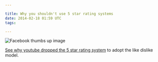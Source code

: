 ```yaml
---

title: Why you shouldn't use 5 star rating systems
date: 2014-02-18 01:59 UTC
tags: 

---
```


![Facebook thumbs up image](https://lh5.googleusercontent.com/-fJzX-ZR9pN8/TiPR-XLtUsI/AAAAAAAAAXI/Q2SGVC6dGdY/s312/likedislike.png)

[See why youtube dropped the 5 star rating system](http://youtube-global.blogspot.com/2009/09/five-stars-dominate-ratings.html) to adopt the like dislike model. 